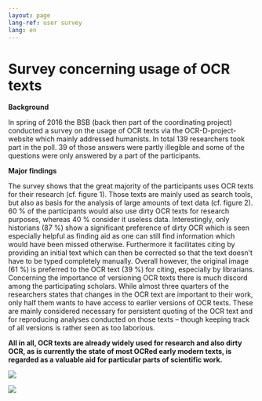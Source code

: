```yaml
---
layout: page
lang-ref: user survey
lang: en
---
```


# Survey concerning usage of OCR texts

**Background**

In spring of 2016 the BSB (back then part of the coordinating project) conducted a survey on the usage of OCR texts via the OCR-D-project-website which mainly addressed humanists. In total 139 researchers took part in the poll. 39 of those answers were partly illegible and some of the questions were only answered by a part of the participants. 

**Major findings**

The survey shows that the great majority of the participants uses OCR texts for their research (cf. figure 1). Those texts are mainly used as search tools, but also as basis for the analysis of large amounts of text data (cf. figure 2). 60 % of the participants would also use dirty OCR texts for research purposes, whereas 40 % consider it useless data. Interestingly, only historians (87 %) show a significant preference of dirty OCR which is seen especially helpful as finding aid as one can still find information which would have been missed otherwise. Furthermore it facilitates citing by providing an initial text which can then be corrected so that the text doesn’t have to be typed completely manually. Overall however, the original image (61 %) is preferred to the OCR text (39 %) for citing, especially by librarians.
Concerning the importance of versioning OCR texts there is much discord among the participating scholars. While almost three quarters of the researchers states that changes in the OCR text are important to their work, only half them wants to have access to earlier versions of OCR texts. These are mainly considered necessary for persistent quoting of the OCR text and for reproducing analyses conducted on those texts – though keeping track of all versions is rather seen as too laborious.

**All in all, OCR texts are already widely used for research and also dirty OCR, as is currently the state of most OCRed early modern texts, is regarded as a valuable aid for particular parts of scientific work.**

![](/assets/usage_OCR.png)

![](/assets/usage_forms.png)
